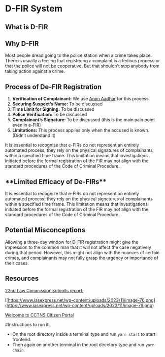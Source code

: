 # D-FIR System

## What is D-FIR

## Why D-FIR

Most people dread going to the police station when a crime takes place. There is usually a feeling that registering a complaint is a tedious process or that the police will not be cooperative. But that shouldn’t stop anybody from taking action against a crime.

## Process of De-FIR Registration

1. **Verification of Complainant:** We use [Anon Aadhar](https://anon-aadhaar-documentation.vercel.app/) for this process.
2. **Securing Suspect’s Name:** To be discussed
3. **Time Limit for Signing:** To be discussed
4. **Police Verification:** To be discussed
5. **Complainant’s Signature:** To be discussed (this is the main pain point even in e-FIR)
6. **Limitations:** This process applies only when the accused is known. (Didn’t understand it)

It is essential to recognize that e-FIRs do not represent an entirely automated process; they rely on the physical signatures of complainants within a specified time frame. This limitation means that investigations initiated before the formal registration of the FIR may not align with the standard procedures of the Code of Criminal Procedure.

## \***\*Limited Efficacy of De-FIRs\*\***

It is essential to recognize that e-FIRs do not represent an entirely automated process; they rely on the physical signatures of complainants within a specified time frame. This limitation means that investigations initiated before the formal registration of the FIR may not align with the standard procedures of the Code of Criminal Procedure.

## **Potential Misconceptions**

Allowing a three-day window for D-FIR registration might give the impression to the common man that it will not affect the case negatively during that period. However, this might not align with the nuances of certain crimes, and complainants may not fully grasp the urgency or importance of their cases.

## Resources

[22nd Law Commission submits report:](https://pib.gov.in/PressReleaseIframePage.aspx?PRID=1962238)

![https://www.iasexpress.net/wp-content/uploads/2023/11/image-76.png](https://www.iasexpress.net/wp-content/uploads/2023/11/image-76.png)

[Welcome to CCTNS Citizen Portal](https://eservices.tnpolice.gov.in/CCTNSNICSDC/ComplaintRegistrationPage?4)

#Instructions to run it.

- On the root directory inside a terminal type and run `yarn start` to start frontend.
- Then again on another terminal in the root directory type and run `yarn chain`.
